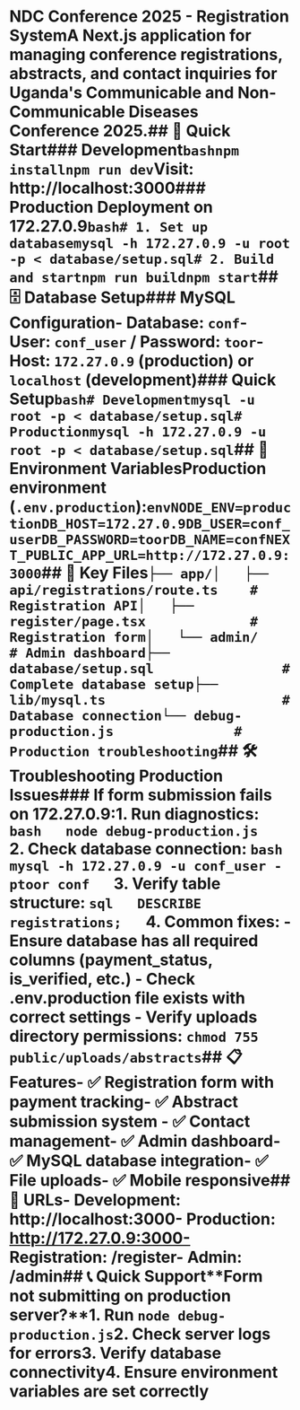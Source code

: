 # NDC Conference 2025 - Registration SystemA Next.js application for managing conference registrations, abstracts, and contact inquiries for Uganda's Communicable and Non-Communicable Diseases Conference 2025.## 🚀 Quick Start### Development```bashnpm installnpm run dev```Visit: http://localhost:3000### Production Deployment on 172.27.0.9```bash# 1. Set up databasemysql -h 172.27.0.9 -u root -p < database/setup.sql# 2. Build and startnpm run buildnpm start```## 🗄️ Database Setup### MySQL Configuration- Database: `conf`- User: `conf_user` / Password: `toor`- Host: `172.27.0.9` (production) or `localhost` (development)### Quick Setup```bash# Developmentmysql -u root -p < database/setup.sql# Productionmysql -h 172.27.0.9 -u root -p < database/setup.sql```## 🔧 Environment VariablesProduction environment (`.env.production`):```envNODE_ENV=productionDB_HOST=172.27.0.9DB_USER=conf_userDB_PASSWORD=toorDB_NAME=confNEXT_PUBLIC_APP_URL=http://172.27.0.9:3000```## 📁 Key Files```├── app/│   ├── api/registrations/route.ts    # Registration API│   ├── register/page.tsx             # Registration form│   └── admin/                        # Admin dashboard├── database/setup.sql                # Complete database setup├── lib/mysql.ts                      # Database connection└── debug-production.js               # Production troubleshooting```## 🛠️ Troubleshooting Production Issues### If form submission fails on 172.27.0.9:1. **Run diagnostics:**   ```bash   node debug-production.js   ```2. **Check database connection:**   ```bash   mysql -h 172.27.0.9 -u conf_user -ptoor conf   ```3. **Verify table structure:**   ```sql   DESCRIBE registrations;   ```4. **Common fixes:**   - Ensure database has all required columns (payment_status, is_verified, etc.)   - Check .env.production file exists with correct settings   - Verify uploads directory permissions: `chmod 755 public/uploads/abstracts`## 📋 Features- ✅ Registration form with payment tracking- ✅ Abstract submission system  - ✅ Contact management- ✅ Admin dashboard- ✅ MySQL database integration- ✅ File uploads- ✅ Mobile responsive## 🔗 URLs- **Development**: http://localhost:3000- **Production**: http://172.27.0.9:3000- **Registration**: /register- **Admin**: /admin## 📞 Quick Support**Form not submitting on production server?**1. Run `node debug-production.js`2. Check server logs for errors3. Verify database connectivity4. Ensure environment variables are set correctly